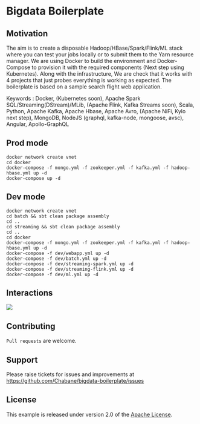 # Bigdata Boilerplate

## Motivation
The aim is to create a disposable Hadoop/HBase/Spark/Flink/ML stack where you can test your jobs locally or to submit them to the Yarn resource manager. We are using Docker to build the environment and Docker-Compose to provision it with the required components (Next step using Kubernetes). Along with the infrastructure, We are check that it works with 4 projects that just probes everything is working as expected. The boilerplate is based on a sample search flight web application.

Keywords : Docker, (Kubernetes soon), Apache Spark SQL/Streaming(DStream)/MLib, (Apache Flink, Kafka Streams soon), Scala, Python, Apache Kafka, Apache Hbase, Apache Avro, (Apache NiFi, Kylo next step), MongoDB, NodeJS (graphql, kafka-node, mongoose, avsc), Angular, Apollo-GraphQL

## Prod mode
```
docker network create vnet
cd docker
docker-compose -f mongo.yml -f zookeeper.yml -f kafka.yml -f hadoop-hbase.yml up -d
docker-compose up -d
```
## Dev mode 
```
docker network create vnet
cd batch && sbt clean package assembly
cd ..
cd streaming && sbt clean package assembly
cd ..
cd docker
docker-compose -f mongo.yml -f zookeeper.yml -f kafka.yml -f hadoop-hbase.yml up -d
docker-compose -f dev/webapp.yml up -d
docker-compose -f dev/batch.yml up -d
docker-compose -f dev/streaming-spark.yml up -d
docker-compose -f dev/streaming-flink.yml up -d
docker-compose -f dev/ml.yml up -d
```

## Interactions
<img src='https://image.ibb.co/jg2GU6/search_flight_simple_v1.png'/>

## Contributing
`Pull requests` are welcome.

## Support
Please raise tickets for issues and improvements at https://github.com/Chabane/bigdata-boilerplate/issues

## License
This example is released under version 2.0 of the [Apache License](LICENSE).

